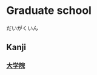 # Graduate school
だいがくいん

## Kanji
### [大](Kanji/kanji-dict/大.md)[学](Kanji/kanji-dict/学.md)[院](Kanji/kanji-dict/院.md)